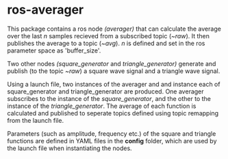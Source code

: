 # ros-averager

This package contains a ros node *(averager)* that can calculate the average over the last *n* samples recieved from a subscribed topic (*~raw*). It then publishes the average to a topic (*~avg*). *n* is defined and set in the ros parameter space as 'buffer_size'.

Two other nodes *(square_generator* and *triangle_generator)* generate and publish (to the topic *~raw*) a square wave signal and a triangle wave signal.

Using a launch file, two instances of the averager and and instance each of square_generator and triangle_generator are produced. One averager subscribes to the instance of the *square_generator*, and the other to the instance of the *triangle_generator*. The average of each function is calculated and published to seperate topics defined using topic remapping from the launch file.

Parameters (such as amplitude, frequency etc.) of the square and triangle functions are defined in YAML files in the **config** folder, which are used by the launch file when instantiating the nodes.

